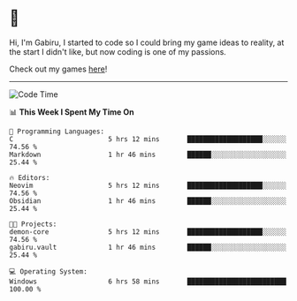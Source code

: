 # 🐀

Hi, I'm Gabiru, I started to code so I could bring my game ideas to reality, at the start I didn't like, but now coding is one of my passions.

Check out my games [here](https://gabiru.art/projetos/)!

---

<!--START_SECTION:waka-->
![Code Time](http://img.shields.io/badge/Code%20Time-456%20hrs%2013%20mins-blue)

📊 **This Week I Spent My Time On** 

```text
💬 Programming Languages: 
C                        5 hrs 12 mins       ███████████████████░░░░░░   74.56 % 
Markdown                 1 hr 46 mins        ██████░░░░░░░░░░░░░░░░░░░   25.44 % 

🔥 Editors: 
Neovim                   5 hrs 12 mins       ███████████████████░░░░░░   74.56 % 
Obsidian                 1 hr 46 mins        ██████░░░░░░░░░░░░░░░░░░░   25.44 % 

🐱‍💻 Projects: 
demon-core               5 hrs 12 mins       ███████████████████░░░░░░   74.56 % 
gabiru.vault             1 hr 46 mins        ██████░░░░░░░░░░░░░░░░░░░   25.44 % 

💻 Operating System: 
Windows                  6 hrs 58 mins       █████████████████████████   100.00 % 
```


<!--END_SECTION:waka-->
